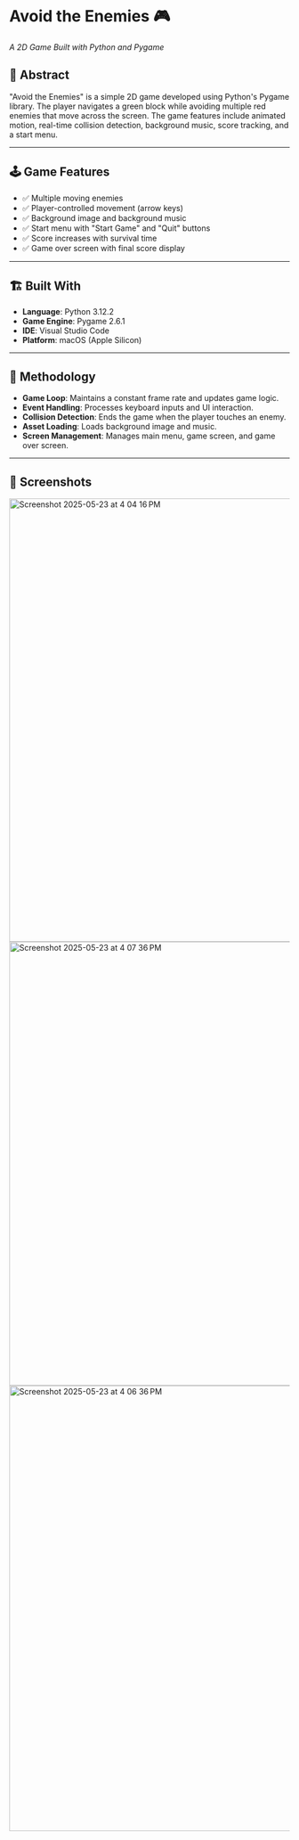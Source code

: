 # Avoid the Enemies 🎮

*A 2D Game Built with Python and Pygame*

## 📜 Abstract

"Avoid the Enemies" is a simple 2D game developed using Python's Pygame library. The player navigates a green block while avoiding multiple red enemies that move across the screen. The game features include animated motion, real-time collision detection, background music, score tracking, and a start menu.

---

## 🕹️ Game Features

- ✅ Multiple moving enemies
- ✅ Player-controlled movement (arrow keys)
- ✅ Background image and background music
- ✅ Start menu with "Start Game" and "Quit" buttons
- ✅ Score increases with survival time
- ✅ Game over screen with final score display

---

## 🏗️ Built With

- **Language**: Python 3.12.2
- **Game Engine**: Pygame 2.6.1
- **IDE**: Visual Studio Code
- **Platform**: macOS (Apple Silicon)

---

## 🧠 Methodology

- **Game Loop**: Maintains a constant frame rate and updates game logic.
- **Event Handling**: Processes keyboard inputs and UI interaction.
- **Collision Detection**: Ends the game when the player touches an enemy.
- **Asset Loading**: Loads background image and music.
- **Screen Management**: Manages main menu, game screen, and game over screen.

---

## 📸 Screenshots

<img width="796" alt="Screenshot 2025-05-23 at 4 04 16 PM" src="https://github.com/user-attachments/assets/636bf2c9-0465-4db5-9a42-c62b9f434be0" />

<img width="797" alt="Screenshot 2025-05-23 at 4 07 36 PM" src="https://github.com/user-attachments/assets/5b19eca9-8c37-4e5b-8e6a-4b09263dcc21" />


<img width="800" alt="Screenshot 2025-05-23 at 4 06 36 PM" src="https://github.com/user-attachments/assets/d360fb35-1db2-454e-a9f5-9fd10d19b7da" />


